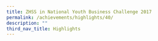 ```yaml
---
title: ZHSS in National Youth Business Challenge 2017
permalink: /achievements/highlights/40/
description: ""
third_nav_title: Highlights
---
```

